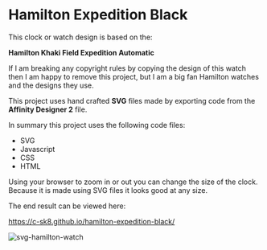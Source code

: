 # Hamilton Expedition Black

This clock or watch design is based on the:

**Hamilton Khaki Field Expedition Automatic**

If I am breaking any copyright rules by copying the design of this watch then I am happy to remove
this project, but I am a big fan Hamilton watches and the designs they use.

This project uses hand crafted **SVG** files made by exporting code from the **Affinity Designer 2** file.

In summary this project uses the following code files:

- SVG
- Javascript
- CSS
- HTML

Using your browser to zoom in or out you can change the size of the clock.
Because it is made using SVG files it looks good at any size.

The end result can be viewed here:

https://c-sk8.github.io/hamilton-expedition-black/

![svg-hamilton-watch](https://github.com/user-attachments/assets/ace923d4-5f86-4276-ac6f-83d20a173775)

